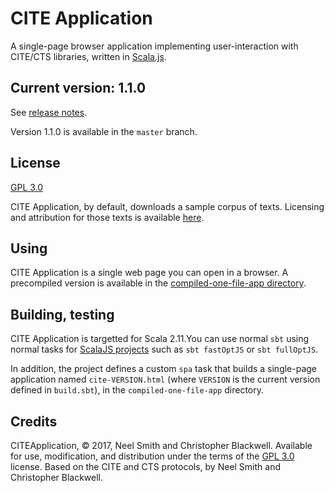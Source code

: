 # CITE Application

A single-page browser application implementing user-interaction with CITE/CTS libraries, written in [Scala.js](http://www.scala-js.org/).

## Current version: 1.1.0

See [release notes](releases.md).

Version 1.1.0 is available in the `master` branch.

## License

[GPL 3.0](https://opensource.org/licenses/gpl-3.0.html)

CITE Application, by default, downloads a sample corpus of texts. Licensing and attribution for those texts is available [here](https://github.com/Eumaeus/cts-demo-corpus/blob/master/CEX-Files/LICENSE.markdown).

## Using

CITE Application is a single web page you can open in a browser.  A precompiled version is available in the [compiled-one-file-app directory](compiled-one-file-app).

## Building, testing

CITE Application is targetted for Scala 2.11.You can use normal `sbt` using normal tasks for [ScalaJS projects](https://www.scala-js.org/doc/project/building.html) such as  `sbt fastOptJS` or `sbt fullOptJS`.

In addition, the project defines a custom `spa` task that builds a single-page application named `cite-VERSION.html` (where `VERSION` is the current version defined in `build.sbt`), in the `compiled-one-file-app` directory.


## Credits

CITEApplication, © 2017, Neel Smith and Christopher Blackwell. Available for use, modification, and distribution under the terms of the [GPL 3.0](https://opensource.org/licenses/gpl-3.0.html) license. Based on the CITE and CTS protocols, by Neel Smith and Christopher Blackwell.
